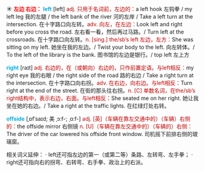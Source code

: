 ☀ <font color="red">**左边 右边：**</font>
<font color="sky blue">**left**</font> [left] 
<font color="#c00000">adj. 只用于名词前，左边的：</font>a left hook 左钩拳 / my left leg 我的左腿 / the left bank of the river 河的左岸 / Take a left turn at the intersection. 在十字路口向左转。<font color="#c00000">adv. 向左，在左边：</font>Look left and right before you cross the road. 左右看一看，然后再过马路。/ Turn left at the crossroads. 在十字路口向左转。<font color="#c00000">n. [sing.] the/sb’s left 左边，左方：</font>She was sitting on my left. 她坐在我的左边。/ Twist your body to the left. 向左转体。/ To the left of the library is the bank. 图书馆的左边是银行。/ top left 左上方

<font color="sky blue">**right**</font> [raɪt] 
<font color="#c00000">adj. 右边的，在（或朝向）右边的，只作前置定语。与left相反：</font>my right eye 我的右眼 / the right side of the road 路的右边 / Take a right turn at the intersection. 在十字路口向右拐。<font color="#c00000">adv. 在右边，向右边。与left相反：</font>Turn right at the end of the street. 在街的那头往右拐。<font color="#c00000">n. [C] 单数名词，在the/sb’s right结构中，表示右边，右面。与left相反：</font>She seated me on her right. 她让我坐在她的右边。/ Take a right at the traffic lights. 在红绿灯处右转。
           
<font color="sky blue">**offside**</font> [ˌɒfˈsaɪd; 美 ˌɔ:f-; ˌɑ:f-]
<font color="#c00000">adj. [英]（车辆在靠左交通中的）（车辆）右侧的：</font>the offside mirror 右侧镜 <font color="#c00000">n. [U]（车辆在靠左交通中的）（车辆的）右侧：</font>The driver of the car lowered his offside front window. 司机摇下前排右侧的玻璃窗。

相关词义延伸：
· left还可指左边的第一（或第二等）条路、左转弯、左手拳；
· right还可指向右的拐弯、右转弯、右手拳、政治上的右派。
